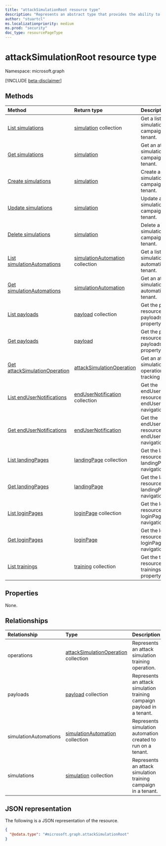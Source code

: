 ```yaml
---
title: "attackSimulationRoot resource type"
description: "Represents an abstract type that provides the ability to launch a realistic phishing attack that organizations can learn from."
author: "stuartcl"
ms.localizationpriority: medium
ms.prod: "security"
doc_type: resourcePageType
---
```


# attackSimulationRoot resource type

Namespace: microsoft.graph

[!INCLUDE [beta-disclaimer](../../includes/beta-disclaimer.md)]

## Methods
|Method|Return type|Description|
|:---|:---|:---|
|[List simulations](../api/attacksimulationroot-list-simulations.md)|[simulation](../resources/simulation.md) collection|Get a list of attack simulation campaigns for a tenant.|
|[Get simulations](../api/simulation-get.md)|[simulation](../resources/simulation.md) |Get an attack simulation campaigns for a tenant.|
|[Create simulations](../api/attacksimulationroot-post-simulation.md)|[simulation](../resources/simulation.md)|Create a new attack simulation campaigns for a tenant.|
|[Update simulations](../api/simulation-update.md)|[simulation](../resources/simulation.md)|Update a attack simulation campaigns for a tenant.|
|[Delete simulations](../api/simulation-delete.md)|[simulation](../resources/simulation.md)|Delete a attack simulation campaigns for a tenant.|
|[List simulationAutomations](../api/attacksimulationroot-list-simulationautomations.md)|[simulationAutomation](../resources/simulationautomation.md) collection|Get a list of attack simulation automations for a tenant.|
|[Get simulationAutomations](../api/simulationautomation-get.md)|[simulationAutomation](../resources/simulationautomation.md) |Get an attack simulation automations for a tenant.|
|[List payloads](../api/attacksimulationroot-list-payloads.md)|[payload](../resources/payload.md) collection|Get the payload resources from the payloads navigation property.|
|[Get payloads](../api/payload-get.md)|[payload](../resources/payload.md)|Get the payload resource from the payloads navigation property.|
|[Get attackSimulationOperation](../api/attacksimulationoperation-get.md)|[attackSimulationOperation](../resources/attacksimulationoperation.md)|Get an attack simulation campaign operation for a tracking ID.|
|[List endUserNotifications](../api/attacksimulationroot-list-endusernotifications.md)|[endUserNotification](../resources/endusernotification.md) collection|Get the endUserNotification resources from the endUserNotifications navigation property.|
|[Get endUserNotifications](../api/attacksimulationroot-get-endUserNotifications.md)|[endUserNotification](../resources/endUserNotification.md)|Get the endUserNotification resources from the endUserNotifications navigation property.|
|[List landingPages](../api/attacksimulationroot-list-landingpages.md)|[landingPage](../resources/landingpage.md) collection|Get the landingPage resources from the landingPages navigation property.|
|[Get landingPages](../api/attacksimulationroot-list-landingpages.md)|[landingPage](../resources/landingpage.md) |Get the landingPage resources from the landingPages navigation property.|
|[List loginPages](../api/attacksimulationroot-list-loginpages.md)|[loginPage](../resources/loginpage.md) collection|Get the loginPage resources from the loginPages navigation property.|
|[Get loginPages](../api/attacksimulationroot-list-loginpages.md)|[loginPage](../resources/loginpage.md)|Get the loginPage resources from the loginPages navigation property.|
|[List trainings](../api/attacksimulationroot-list-trainings.md)|[training](../resources/training.md) collection|Get the training resources from the trainings navigation property.|

## Properties
None.

## Relationships
|Relationship|Type|Description|
|:---|:---|:---|
|operations|[attackSimulationOperation](../resources/attacksimulationoperation.md) collection|Represents an attack simulation training operation.|
|payloads|[payload](../resources/payload.md) collection|Represents an attack simulation training campaign payload in a tenant.|
|simulationAutomations|[simulationAutomation](../resources/simulationautomation.md) collection|Represents simulation automation created to run on a tenant.|
|simulations|[simulation](../resources/simulation.md) collection|Represents an attack simulation training campaign in a tenant.|

## JSON representation
The following is a JSON representation of the resource.
<!-- {
  "blockType": "resource",
  "keyProperty": "id",
  "@odata.type": "microsoft.graph.attackSimulationRoot",
  "openType": false
}
-->
``` json
{
  "@odata.type": "#microsoft.graph.attackSimulationRoot"
}
```
